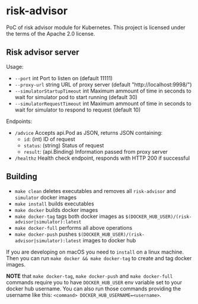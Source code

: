 # risk-advisor
PoC of risk advisor module for Kubernetes. This project is licensed under the terms of the Apache 2.0 license.

## Risk advisor server
Usage:

* `--port` int                      Port to listen on (default 11111)
* `--proxy-url` string              URL of proxy server (default "http://localhost:9998/")
* `--simulatorStartupTimeout` int   Maximum ammount of time in seconds to wait for simulator pod to start running (default 30)
* `--simulatorRequestTimeout` int   Maximum ammount of time in seconds to wait for simulator to respond to request (default 10)

Endpoints:

 * `/advice`	Accepts api.Pod as JSON, returns JSON containing:
     * `id`: (int) ID of request
     * `status`: (string) Status of request
     * `result`: (api.Binding) Information passed from proxy server
 * `/healthz`  Health check endpoint, responds with HTTP 200 if successful

## Building
* `make clean` deletes executables and removes all `risk-advisor` and `simulator` docker images
* `make install` builds executables
* `make docker` builds docker images
* `make docker-tag` tags both docker images as `$(DOCKER_HUB_USER)/(risk-advisor|simulator):latest`
* `make docker-full` performs all above operations
* `make docker-push` pushes `$(DOCKER_HUB_USER)/(risk-advisor|simulator):latest` images to docker hub

If you are developing on macOS you need to `install` on a linux machine. Then you can run `make docker && make docker-tag`
to create and tag docker images.

<b>NOTE</b> that `make docker-tag`, `make docker-push` and `make docker-full` commands require you to have `DOCKER_HUB_USER`
env variable set to your docker hub username. You can also run those commands providing the username like this:
`<command> DOCKER_HUB_USERNAME=<username>`.
